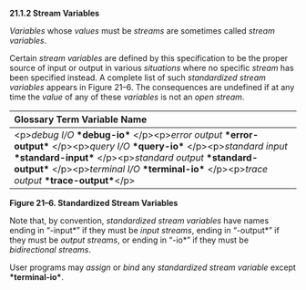 **21.1.2 Stream Variables** 

*Variables* whose *values* must be *streams* are sometimes called *stream variables*. 

Certain *stream variables* are defined by this specification to be the proper source of input or output in various *situations* where no specific *stream* has been specified instead. A complete list of such *standardized stream variables* appears in Figure 21–6. The consequences are undefined if at any time the *value* of any of these *variables* is not an *open stream*. 

|**Glossary Term Variable Name**|
| :- |
|\<p\>*debug I/O* **\*debug-io\*** \</p\>\<p\>*error output* **\*error-output\*** \</p\>\<p\>*query I/O* **\*query-io\*** \</p\>\<p\>*standard input* **\*standard-input\*** \</p\>\<p\>*standard output* **\*standard-output\*** \</p\>\<p\>*terminal I/O* **\*terminal-io\*** \</p\>\<p\>*trace output* **\*trace-output\***\</p\>|


**Figure 21–6. Standardized Stream Variables** 

Note that, by convention, *standardized stream variables* have names ending in “-input\*” if they must be *input streams*, ending in “-output\*” if they must be *output streams*, or ending in “-io\*” if they must be *bidirectional streams*. 



 

 

User programs may *assign* or *bind* any *standardized stream variable* except **\*terminal-io\***.

 
